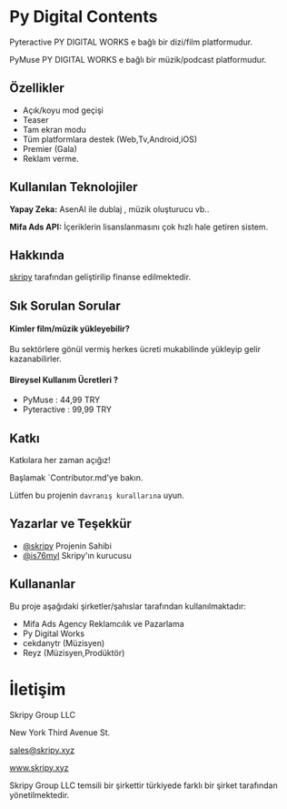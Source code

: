 
# Py Digital Contents

Pyteractive PY DIGITAL WORKS e bağlı bir dizi/film platformudur.

PyMuse PY DIGITAL WORKS e bağlı bir müzik/podcast platformudur.

## Özellikler

- Açık/koyu mod geçişi
- Teaser
- Tam ekran modu
- Tüm platformlara destek (Web,Tv,Android,iOS)
- Premier (Gala)
- Reklam verme.
  
## Kullanılan Teknolojiler

**Yapay Zeka:** AsenAI ile dublaj , müzik oluşturucu vb..

**Mifa Ads API:** İçeriklerin lisanslanmasını çok hızlı hale getiren sistem.

  
## Hakkında

[skripy](https://skripy.xyz/) tarafından geliştirilip finanse edilmektedir.


  
## Sık Sorulan Sorular

#### Kimler film/müzik yükleyebilir?

Bu sektörlere gönül vermiş herkes ücreti mukabilinde yükleyip gelir kazanabilirler.

#### Bireysel Kullanım Ücretleri ?

- PyMuse : 44,99 TRY
- Pyteractive : 99,99 TRY

  
## Katkı

Katkılara her zaman açığız!

Başlamak `Contributor.md'ye bakın.

Lütfen bu projenin `davranış kurallarına` uyun.

  
## Yazarlar ve Teşekkür

- [@skripy](https://www.github.com/skripy) Projenin Sahibi
- [@is76myl](https://www.instagram.com/is76myl) Skripy'ın kurucusu


  
## Kullananlar

Bu proje aşağıdaki şirketler/şahıslar tarafından kullanılmaktadır:

- Mifa Ads Agency Reklamcılık ve Pazarlama
- Py Digital Works
- cekdanytr (Müzisyen)
- Reyz (Müzisyen,Prodüktör)

  
# İletişim

Skripy Group LLC

 New York Third Avenue St.

sales@skripy.xyz

www.skripy.xyz

Skripy Group LLC temsili bir şirkettir türkiyede farklı bir şirket tarafından yönetilmektedir.
